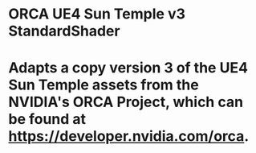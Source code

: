 # ORCA UE4 Sun Temple v3 StandardShader
#
# Adapts a copy version 3 of the UE4 Sun Temple assets from the NVIDIA's ORCA Project, which can be found at https://developer.nvidia.com/orca.
